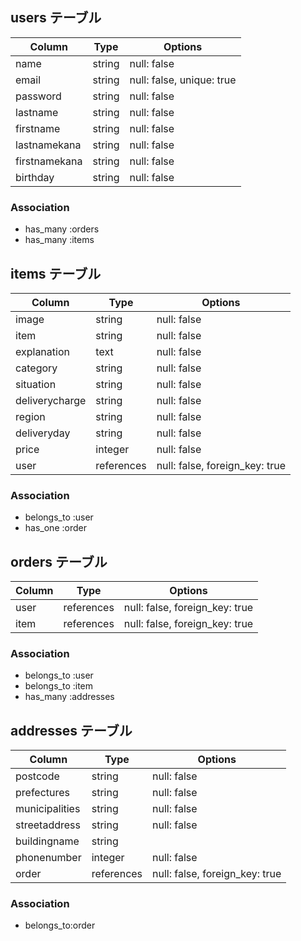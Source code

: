 ## users テーブル

| Column             | Type   | Options     |
| ------------------ | ------ | ----------- |
| name               | string | null: false |
| email              | string | null: false, unique: true |
| password           | string | null: false |
| lastname           | string | null: false |
| firstname          | string | null: false |
| lastnamekana       | string | null: false |
| firstnamekana      | string | null: false |
| birthday           | string | null: false |

### Association

- has_many :orders
- has_many :items


## items テーブル

| Column             | Type       | Options     |
| ------------------ | ---------- | ----------- |
| image              | string     | null: false |
| item               | string     | null: false |
| explanation        | text       | null: false |
| category           | string     | null: false |
| situation          | string     | null: false |
| deliverycharge     | string     | null: false |
| region             | string     | null: false |
| deliveryday        | string     | null: false |
| price              | integer    | null: false |
| user               | references | null: false, foreign_key: true |

### Association

- belongs_to :user
- has_one :order


## orders テーブル

| Column             | Type       | Options     |
| ------------------ | ---------- | ----------- |
| user               | references | null: false, foreign_key: true |
| item               | references | null: false, foreign_key: true |

### Association

- belongs_to :user
- belongs_to :item
- has_many :addresses


## addresses テーブル

| Column             | Type       | Options     |
| ------------------ | ---------- | ----------- |
| postcode           | string     | null: false |
| prefectures        | string     | null: false |
| municipalities     | string     | null: false |
| streetaddress      | string     | null: false |
| buildingname       | string     |             |
| phonenumber        | integer    | null: false |
| order              | references | null: false, foreign_key: true |

### Association

- belongs_to:order